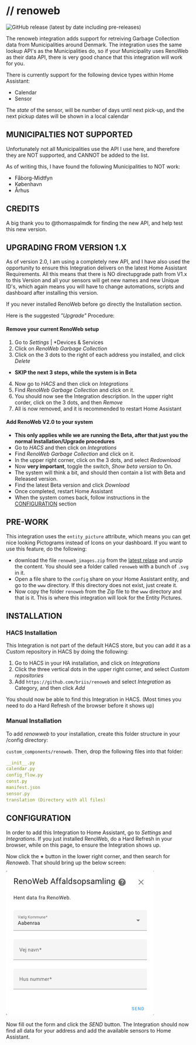 # // renoweb

![GitHub release (latest by date including pre-releases)](https://img.shields.io/github/v/release/briis/renoweb?include_prereleases&style=flat-square)

The renoweb integration adds support for retreiving Garbage Collection data from Municipalities around Denmark. The integration uses the same lookup API's as the Municipalities do, so if your Municipality uses RenoWeb as their data API, there is very good chance that this integration will work for you.

There is currently support for the following device types within Home Assistant:

* Calendar
* Sensor

The *state* of the sensor, will be number of days until next pick-up, and the next pickup dates will be shown in a local calendar

## MUNICIPALTIES NOT SUPPORTED
Unfortunately not all Municipalities use the API I use here, and therefore they are NOT supported, and CANNOT be added to the list.

As of writing this, I have found the following Municipalities to NOT work:
* Fåborg-Midtfyn
* København
* Århus


## CREDITS

A big thank you to @thomaspalmdk for finding the new API, and help test this new version.

## UPGRADING FROM VERSION 1.X

As of version 2.0, I am using a completely new API, and I have also used the opportunity to ensure this Integration delivers on the latest Home Assistant Requirements. All this means that there is NO directupgrade path from V1.x to this Version and all your sensors will get new names and new Unique ID's, which again means you will have to change automations, scripts and dashboard after installing this version.

If you never installed RenoWeb before go directly the Installation section.

Here is the suggested *"Upgrade"* Procedure:

#### Remove your current RenoWeb setup
1. Go to *Settings* | *Devices & Services
2. Click on *RenoWeb Garbage Collection*
3. Click on the 3 dots to the right of each address you installed, and click *Delete*
* **SKIP the next 3 steps, while the system is in Beta**
4. Now go to *HACS* and then click on *Integrations*
5. Find *RenoWeb Garbage Collection* and click on it.
6. You should now see the Integration description. In the upper right corder, click on the 3 dots, and then *Remove*
7. All is now removed, and it is recommended to restart Home Assistant

#### Add RenoWeb V2.0 to your system
* **This only applies while we are running the Beta, after that just you the normal Installation/Upgrade procedures**
* Go to *HACS* and then click on *Integrations*
* Find *RenoWeb Garbage Collection* and click on it.
* In the upper right corner, click on the 3 dots, and select *Redownload*
* Now **very important**, toggle the switch, *Show beta version* to On.
* The system will think a bit, and should then contain a list with Beta and Released version.
* Find the latest Beta version and click *Download*
* Once completed, restart Home Assistant
* When the system comes back, follow instructions in the [CONFIGURATION](#CONFIGURATION) section


## PRE-WORK

This integration uses the `entity_picture` attribute, which means you can get nice looking Pictograms instead of Icons on your dashboard. If you want to use this feature, do the following:
* download the file `renoweb_images.zip` from the [latest relase](https://github.com/briis/renoweb/releases) and unzip the content. You should see a folder called `renoweb` with a bunch of `.svg` in it.
* Open a file share to the `config` share on your Home Assistant entity, and go to the `www` directory. If this directory does not exist, just create it.
* Now copy the folder `renoweb` from the Zip file to the `www` directory and that is it. This is where this integration will look for the Entity Pictures.

## INSTALLATION

### HACS Installation

This Integration is not part of the default HACS store, but you can add it as a Custom repository in HACS by doing the following:

1. Go to HACS in your HA installation, and click on *Integrations*
2. Click the three vertical dots in the upper right corner, and select *Custom repositories*
3. Add `https://github.com/briis/renoweb` and select *Integration* as Category, and then click *Add*

You should now be able to find this Integration in HACS. (Most times you need to do a Hard Refresh of the browser before it shows up)

### Manual Installation

To add *renowweb* to your installation, create this folder structure in your /config directory:

`custom_components/renoweb`.
Then, drop the following files into that folder:

```yaml
__init__.py
calendar.py
config_flow.py
const.py
manifest.json
sensor.py
translation (Directory with all files)
```

## CONFIGURATION

In order to add this Integration to Home Assistant, go to *Settings* and *Integrations*. If you just installed RenoWeb, do a Hard Refresh in your browser, while on this page, to ensure the Integration shows up.

Now click the **+** button in the lower right corner, and then search for *Renoweb*. That should bring up the below screen:

![](https://github.com/briis/renoweb/blob/main/images/documentation/config_flow.png)

Now fill out the form and click the *SEND* button. The Integration should now find all data for your address and add the available sensors to Home Assistant.



